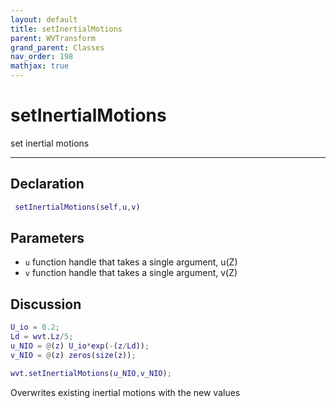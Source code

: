 ```yaml
---
layout: default
title: setInertialMotions
parent: WVTransform
grand_parent: Classes
nav_order: 198
mathjax: true
---
```


#  setInertialMotions

set inertial motions


---

## Declaration
```matlab
 setInertialMotions(self,u,v)
```
## Parameters
+ `u`  function handle that takes a single argument, u(Z)
+ `v`  function handle that takes a single argument, v(Z)

## Discussion

  ```matlab
  U_io = 0.2;
  Ld = wvt.Lz/5;
  u_NIO = @(z) U_io*exp(-(z/Ld));
  v_NIO = @(z) zeros(size(z));
  
  wvt.setInertialMotions(u_NIO,v_NIO);
  ```
 
  Overwrites existing inertial motions with the new values
        
